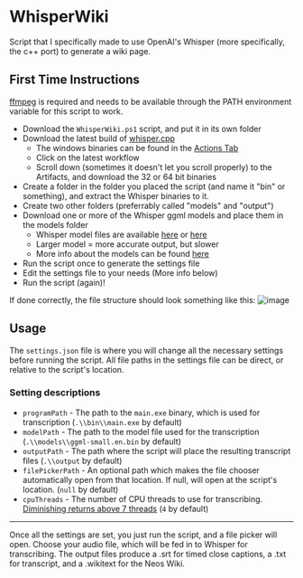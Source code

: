 # WhisperWiki
Script that I specifically made to use OpenAI's Whisper (more specifically, the c++ port) to generate a wiki page.

## First Time Instructions
[ffmpeg](https://ffmpeg.org/) is required and needs to be available through the PATH environment variable for this script to work.
- Download the `WhisperWiki.ps1` script, and put it in its own folder
- Download the latest build of [whisper.cpp](https://github.com/ggerganov/whisper.cpp)
  - The windows binaries can be found in the [Actions Tab](https://github.com/ggerganov/whisper.cpp/actions)
  - Click on the latest workflow
  - Scroll down (sometimes it doesn't let you scroll properly) to the Artifacts, and download the 32 or 64 bit binaries
- Create a folder in the folder you placed the script (and name it "bin" or something), and extract the Whisper binaries to it.
- Create two other folders (preferrably called "models" and "output")
- Download one or more of the Whisper ggml models and place them in the models folder
  - Whisper model files are available [here](https://huggingface.co/datasets/ggerganov/whisper.cpp/tree/main) or [here](https://ggml.ggerganov.com/)
  - Larger model = more accurate output, but slower
  - More info about the models can be found [here](https://github.com/ggerganov/whisper.cpp/tree/master/models)
- Run the script once to generate the settings file
- Edit the settings file to your needs (More info below)
- Run the script (again)!

If done correctly, the file structure should look something like this:
![image](https://user-images.githubusercontent.com/31176843/207340137-2c1c325e-1b30-4933-963a-8a96bbe84d28.png)

## Usage
The `settings.json` file is where you will change all the necessary settings before running the script. All file paths in the settings file can be direct, or relative to the script's location.
### Setting descriptions
- `programPath` - The path to the `main.exe` binary, which is used for transcription (`.\\bin\\main.exe` by default)
- `modelPath` - The path to the model file used for the transcription (`.\\models\\ggml-small.en.bin` by default)
- `outputPath` - The path where the script will place the resulting transcript files (`.\\output` by default)
- `filePickerPath` - An optional path which makes the file chooser automatically open from that location. If null, will open at the script's location. (`null` by default)
- `cpuThreads` - The number of CPU threads to use for transcribing. [Diminishing returns above 7 threads](https://github.com/ggerganov/whisper.cpp/issues/200) (`4` by default)
---
Once all the settings are set, you just run the script, and a file picker will open. Choose your audio file, which will be fed in to Whisper for transcribing. The output files produce a .srt for timed close captions, a .txt for transcript, and a .wikitext for the Neos Wiki.
